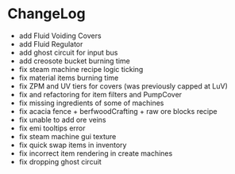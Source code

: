 # ChangeLog

* add Fluid Voiding Covers
* add Fluid Regulator
* add ghost circuit for input bus
* add creosote bucket burning time
* fix steam machine recipe logic ticking
* fix material items burning time
* fix ZPM and UV tiers for covers (was previously capped at LuV)
* fix and refactoring for item filters and PumpCover
* fix missing ingredients of some of machines
* fix acacia fence + berfwoodCrafting + raw ore blocks recipe
* fix unable to add ore veins
* fix emi tooltips error
* fix steam machine gui texture
* fix quick swap items in inventory
* fix incorrect item rendering in create machines
* fix dropping ghost circuit